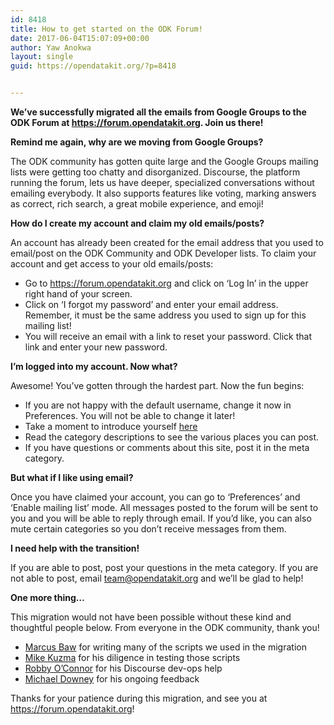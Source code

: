 ```yaml
---
id: 8418
title: How to get started on the ODK Forum!
date: 2017-06-04T15:07:09+00:00
author: Yaw Anokwa
layout: single
guid: https://opendatakit.org/?p=8418


---
```

**We’ve successfully migrated all the emails from Google Groups to the ODK Forum at <https://forum.opendatakit.org>. Join us there!** 

**Remind me again, why are we moving from Google Groups?** 
  
The ODK community has gotten quite large and the Google Groups mailing lists were getting too chatty and disorganized. Discourse, the platform running the forum, lets us have deeper, specialized conversations without emailing everybody. It also supports features like voting, marking answers as correct, rich search, a great mobile experience, and emoji! 

**How do I create my account and claim my old emails/posts?**
  
An account has already been created for the email address that you used to email/post on the ODK Community and ODK Developer lists. To claim your account and get access to your old emails/posts: 

  * Go to <https://forum.opendatakit.org> and click on ‘Log In’ in the upper right hand of your screen.
  * Click on ‘I forgot my password’ and enter your email address. Remember, it must be the same address you used to sign up for this mailing list!
  * You will receive an email with a link to reset your password. Click that link and enter your new password.

**I’m logged into my account. Now what?**
  
Awesome! You’ve gotten through the hardest part. Now the fun begins: 

  * If you are not happy with the default username, change it now in Preferences. You will not be able to change it later!
  * Take a moment to introduce yourself [here](https://forum.opendatakit.org/t/introduce-yourself-here/6671)
  * Read the category descriptions to see the various places you can post.
  * If you have questions or comments about this site, post it in the meta category.

**But what if I like using email?**
  
Once you have claimed your account, you can go to ‘Preferences’ and ‘Enable mailing list’ mode. All messages posted to the forum will be sent to you and you will be able to reply through email. If you’d like, you can also mute certain categories so you don’t receive messages from them. 

**I need help with the transition!** 
  
If you are able to post, post your questions in the meta category. If you are not able to post, email <team@opendatakit.org> and we’ll be glad to help! 

**One more thing&#8230;**
  
This migration would not have been possible without these kind and thoughtful people below. From everyone in the ODK community, thank you!

  * [Marcus Baw](https://github.com/pacharanero) for writing many of the scripts we used in the migration
  * [Mike Kuzma](https://www.linkedin.com/in/mkuzma) for his diligence in testing those scripts
  * [Robby O’Connor](https://github.com/robbyoconnor) for his Discourse dev-ops help
  * [Michael Downey](https://twitter.com/downey) for his ongoing feedback

Thanks for your patience during this migration, and see you at <https://forum.opendatakit.org>!
